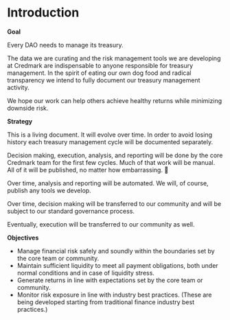 # Introduction

**Goal**&#x20;

Every DAO needs to manage its treasury.&#x20;

The data we are curating and the risk management tools we are developing at Credmark are indispensable to anyone responsible for treasury management. In the spirit of eating our own dog food and radical transparency we intend to fully document our treasury management activity.&#x20;

We hope our work can help others achieve healthy returns while minimizing downside risk.&#x20;

**Strategy**&#x20;

This is a living document. It will evolve over time. In order to avoid losing history each treasury management cycle will be documented separately.&#x20;

Decision making, execution, analysis, and reporting will be done by the core Credmark team for the first few cycles. Much of that work will be manual. All of it will be published, no matter how embarrassing. 🙂&#x20;

Over time, analysis and reporting will be automated. We will, of course, publish any tools we develop.&#x20;

Over time, decision making will be transferred to our community and will be subject to our standard governance process.&#x20;

Eventually, execution will be transferred to our community as well.&#x20;

**Objectives**&#x20;

* Manage financial risk safely and soundly within the boundaries set by the core team or community.&#x20;
* Maintain sufficient liquidity to meet all payment obligations, both under normal conditions and in case of liquidity stress.&#x20;
* Generate returns in line with expectations set by the core team or community.&#x20;
* Monitor risk exposure in line with industry best practices. (These are being developed starting from traditional finance industry best practices.)
